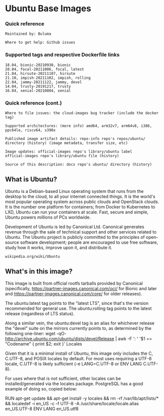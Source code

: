 # Ubuntu Base Images

### Quick reference

    Maintained by: Buluma

    Where to get help: Github issues

### Supported tags and respective Dockerfile links

    18.04, bionic-20210930, bionic
    20.04, focal-20211006, focal, latest
    21.04, hirsute-20211107, hirsute
    21.10, impish-20211102, impish, rolling
    22.04, jammy-20211122, jammy, devel
    14.04, trusty-20191217, trusty
    16.04, xenial-20210804, xenial

### Quick reference (cont.)

    Where to file issues: the cloud-images bug tracker (include the docker tag)

    Supported architectures: (more info) amd64, arm32v7, arm64v8, i386, ppc64le, riscv64, s390x

    Published image artifact details: repo-info repo's repos/ubuntu/ directory (history) (image metadata, transfer size, etc)

    Image updates: official-images repo's library/ubuntu label
    official-images repo's library/ubuntu file (history)

    Source of this description: docs repo's ubuntu/ directory (history)

## What is Ubuntu?

Ubuntu is a Debian-based Linux operating system that runs from the desktop to the cloud, to all your internet connected things. It is the world's most popular operating system across public clouds and OpenStack clouds. It is the number one platform for containers; from Docker to Kubernetes to LXD, Ubuntu can run your containers at scale. Fast, secure and simple, Ubuntu powers millions of PCs worldwide.

Development of Ubuntu is led by Canonical Ltd. Canonical generates revenue through the sale of technical support and other services related to Ubuntu. The Ubuntu project is publicly committed to the principles of open-source software development; people are encouraged to use free software, study how it works, improve upon it, and distribute it.

    wikipedia.org/wiki/Ubuntu

## What's in this image?

This image is built from official rootfs tarballs provided by Canonical (specifically, https://partner-images.canonical.com/oci/ for Bionic and later and https://partner-images.canonical.com/core/ for older releases).

The ubuntu:latest tag points to the "latest LTS", since that's the version recommended for general use. The ubuntu:rolling tag points to the latest release (regardless of LTS status).

Along a similar vein, the ubuntu:devel tag is an alias for whichever release the "devel" suite on the mirrors currently points to, as determined by the following one-liner: wget -qO- http://archive.ubuntu.com/ubuntu/dists/devel/Release | awk -F ': ' '$1 == "Codename" { print $2; exit }'
Locales

Given that it is a minimal install of Ubuntu, this image only includes the C, C.UTF-8, and POSIX locales by default. For most uses requiring a UTF-8 locale, C.UTF-8 is likely sufficient (-e LANG=C.UTF-8 or ENV LANG C.UTF-8).

For uses where that is not sufficient, other locales can be installed/generated via the locales package. PostgreSQL has a good example of doing so, copied below:

RUN apt-get update && apt-get install -y locales && rm -rf /var/lib/apt/lists/* \
    && localedef -i en_US -c -f UTF-8 -A /usr/share/locale/locale.alias en_US.UTF-8
ENV LANG en_US.utf8
